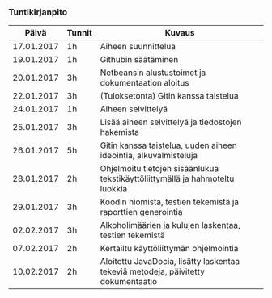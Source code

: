 ### Tuntikirjanpito

Päivä | Tunnit | Kuvaus
----------------- | --------- | ----------
17.01.2017 | 1h | Aiheen suunnittelua
19.01.2017 | 1h | Githubin säätäminen
20.01.2017 | 3h | Netbeansin alustustoimet ja dokumentaation aloitus
22.01.2017 | 3h | (Tuloksetonta) Gitin kanssa taistelua
24.01.2017 | 1h | Aiheen selvittelyä
25.01.2017 | 3h | Lisää aiheen selvittelyä ja tiedostojen hakemista
26.01.2017 | 5h | Gitin kanssa taistelua, uuden aiheen ideointia, alkuvalmisteluja
28.01.2017 | 2h | Ohjelmoitu tietojen sisäänlukua tekstikäyttöliittymällä ja hahmoteltu luokkia
29.01.2017 | 3h | Koodin hiomista, testien tekemistä ja raporttien generointia
02.02.2017 | 3h | Alkoholimäärien ja kulujen laskentaa, testien tekemistä
07.02.2017 | 2h | Kertailtu käyttöliittymän ohjelmointia
10.02.2017 | 2h | Aloitettu JavaDocia, lisätty laskentaa tekeviä metodeja, päivitetty dokumentaatio
 


